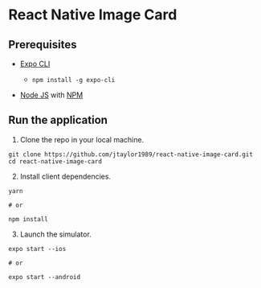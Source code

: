 # React Native Image Card

## Prerequisites

* [Expo CLI](https://docs.expo.io/versions/latest/workflow/expo-cli/)
  * `npm install -g expo-cli`

* [Node JS](https://nodejs.org/en/download/) with [NPM](https://docs.npmjs.com/downloading-and-installing-node-js-and-npm)

## Run the application

1. Clone the repo in your local machine.
```
git clone https://github.com/jtaylor1989/react-native-image-card.git
cd react-native-image-card
```
2. Install client dependencies.
```
yarn

# or

npm install
```

3. Launch the simulator.
```
expo start --ios

# or

expo start --android
```

